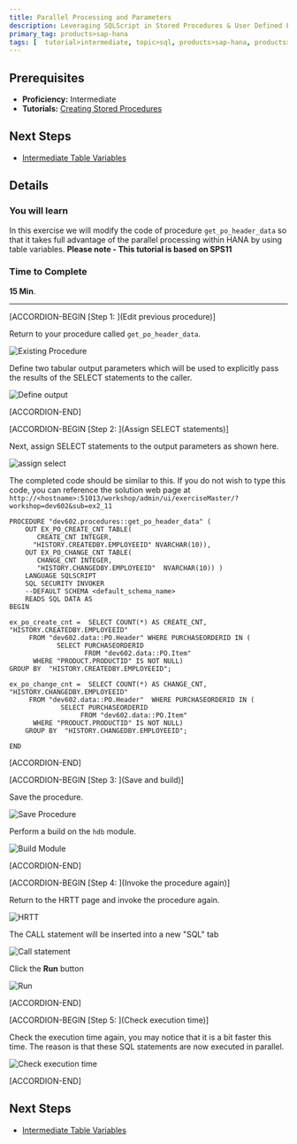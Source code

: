 ```yaml
---
title: Parallel Processing and Parameters
description: Leveraging SQLScript in Stored Procedures & User Defined Functions
primary_tag: products>sap-hana
tags: [  tutorial>intermediate, topic>sql, products>sap-hana, products>sap-hana\,-express-edition  ]
---
```

## Prerequisites  
- **Proficiency:** Intermediate
- **Tutorials:** [Creating Stored Procedures](http://www.sap.com/developer/tutorials/xsa-sqlscript-stored-proc.html)

## Next Steps
- [Intermediate Table Variables](http://www.sap.com/developer/tutorials/xsa-sqlscript-table-var.html)

## Details
### You will learn  
In this exercise we will modify the code of procedure `get_po_header_data`  so that it takes full advantage of the parallel processing within HANA by using table variables.
**Please note - This tutorial is based on SPS11**

### Time to Complete
**15 Min**.

---


[ACCORDION-BEGIN [Step 1: ](Edit previous procedure)]

Return to your procedure called `get_po_header_data`.

![Existing Procedure](1.png)

Define two tabular output parameters which will be used to explicitly pass the results of the SELECT statements to the caller.

![Define output](2.png)


[ACCORDION-END]

[ACCORDION-BEGIN [Step 2: ](Assign SELECT statements)]

Next, assign SELECT statements to the output parameters as shown here.

![assign select](3.png)

The completed code should be similar to this. If you do not wish to type this code, you can reference the solution web page at `http://<hostname>:51013/workshop/admin/ui/exerciseMaster/?workshop=dev602&sub=ex2_11`

```
PROCEDURE "dev602.procedures::get_po_header_data" (    OUT EX_PO_CREATE_CNT TABLE(       CREATE_CNT INTEGER,      "HISTORY.CREATEDBY.EMPLOYEEID" NVARCHAR(10)),    OUT EX_PO_CHANGE_CNT TABLE(       CHANGE_CNT INTEGER,       "HISTORY.CHANGEDBY.EMPLOYEEID"  NVARCHAR(10)) )  	LANGUAGE SQLSCRIPT	SQL SECURITY INVOKER	--DEFAULT SCHEMA <default_schema_name>	READS SQL DATA ASBEGINex_po_create_cnt =  SELECT COUNT(*) AS CREATE_CNT, "HISTORY.CREATEDBY.EMPLOYEEID"     FROM "dev602.data::PO.Header" WHERE PURCHASEORDERID IN (            SELECT PURCHASEORDERID                   FROM "dev602.data::PO.Item"      WHERE "PRODUCT.PRODUCTID" IS NOT NULL)GROUP BY  "HISTORY.CREATEDBY.EMPLOYEEID";ex_po_change_cnt =  SELECT COUNT(*) AS CHANGE_CNT, "HISTORY.CHANGEDBY.EMPLOYEEID"     FROM "dev602.data::PO.Header"  WHERE PURCHASEORDERID IN (             SELECT PURCHASEORDERID                  FROM "dev602.data::PO.Item"      WHERE "PRODUCT.PRODUCTID" IS NOT NULL)    GROUP BY  "HISTORY.CHANGEDBY.EMPLOYEEID";END
```


[ACCORDION-END]

[ACCORDION-BEGIN [Step 3: ](Save and build)]

Save the procedure.

![Save Procedure](5.png)

Perform a build on the `hdb` module.

![Build Module](6.png)


[ACCORDION-END]

[ACCORDION-BEGIN [Step 4: ](Invoke the procedure again)]

Return to the HRTT page and invoke the procedure again.

![HRTT](7.png)

The CALL statement will be inserted into a new "SQL" tab

![Call statement](8.png)

Click the **Run** button

![Run](9.png)


[ACCORDION-END]

[ACCORDION-BEGIN [Step 5: ](Check execution time)]

Check the execution time again, you may notice that it is a bit faster this time. The reason is that these SQL statements are now executed in parallel.

![Check execution time](10.png)


[ACCORDION-END]




## Next Steps
- [Intermediate Table Variables](http://www.sap.com/developer/tutorials/xsa-sqlscript-table-var.html)
